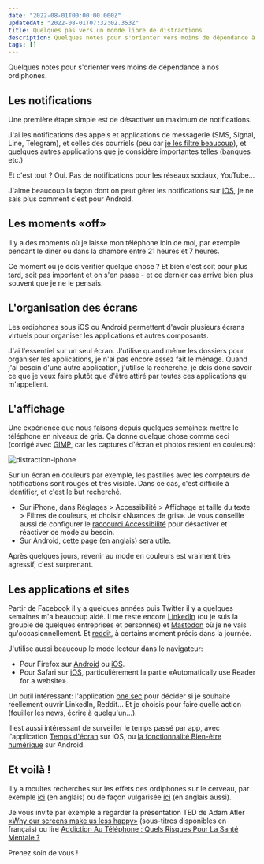```yaml
---
date: "2022-08-01T00:00:00.000Z"
updatedAt: "2022-08-01T07:32:02.353Z"
title: Quelques pas vers un monde libre de distractions
description: Quelques notes pour s'orienter vers moins de dépendance à nos ordiphones.
tags: []
---
```


Quelques notes pour s'orienter vers moins de dépendance à nos ordiphones.

## Les notifications

Une première étape simple est de désactiver un maximum de notifications.

J'ai les notifications des appels et applications de messagerie (SMS, Signal, Line, Telegram), et celles des courriels (peu car [je les filtre beaucoup](https://sieg.fr/ied/faire-la-paix-avec-ses-courriels)), et quelques autres applications que je considère importantes telles (banques etc.)

Et c'est tout ? Oui. Pas de notifications pour les réseaux sociaux, YouTube...

J'aime beaucoup la façon dont on peut gérer les notifications sur [iOS](https://support.apple.com/fr-fr/HT201925), je ne sais plus comment c'est pour Android.

## Les moments «off»

Il y a des moments où je laisse mon téléphone loin de moi, par exemple pendant le dîner ou dans la chambre entre 21 heures et 7 heures.

Ce moment où je dois vérifier quelque chose ? Et bien c'est soit pour plus tard, soit pas important et on s'en passe - et ce dernier cas arrive bien plus souvent que je ne le pensais.

## L'organisation des écrans

Les ordiphones sous iOS ou Android permettent d'avoir plusieurs écrans virtuels pour organiser les applications et autres composants.

J'ai l'essentiel sur un seul écran. J'utilise quand même les dossiers pour organiser les applications, je n'ai pas encore assez fait le ménage. Quand j'ai besoin d'une autre application, j'utilise la recherche, je dois donc savoir ce que je veux faire plutôt que d'être attiré par toutes ces applications qui m'appellent.

## L'affichage

Une expérience que nous faisons depuis quelques semaines: mettre le téléphone en niveaux de gris. Ça donne quelque chose comme ceci (corrigé avec [GIMP](https://www.gimp.org/), car les captures d'écran et photos restent en couleurs):

![distraction-iphone](/contentful/60RV3lVup8whkeEMQkEiLe/bf3c66396ba483b8d913dd4cf5436434/distraction-iphone.jpg)

Sur un écran en couleurs par exemple, les pastilles avec les compteurs de notifications sont rouges et très visible. Dans ce cas, c'est difficile à identifier, et c'est le but recherché.

- Sur iPhone, dans Réglages > Accessibilité > Affichage et taille du texte > Filtres de couleurs, et choisir «Nuances de gris». Je vous conseille aussi de configurer le [raccourci Accessibilité](https://support.apple.com/fr-fr/HT204390) pour désactiver et réactiver ce mode au besoin.
- Sur Android, [cette page](https://www.droidviews.com/enable-grayscale-mode-on-any-android/) (en anglais) sera utile.

Après quelques jours, revenir au mode en couleurs est vraiment très agressif, c'est surprenant.

## Les applications et sites

Partir de Facebook il y a quelques années puis Twitter il y a quelques semaines m'a beaucoup aidé. Il me reste encore [LinkedIn](https://www.linkedin.com/in/siegfriedehret/) (ou je suis la groupie de quelques entreprises et personnes) et [Mastodon](https://mastodon.ehret.me/@SiegfriedEhret) où je ne vais qu'occasionnellement. Et [reddit](https://old.reddit.com/), à certains moment précis dans la journée.

J'utilise aussi beaucoup le mode lecteur dans le navigateur:

- Pour Firefox sur [Android](https://support.mozilla.org/fr/kb/activer-mode-lecture-firefox-android) ou [iOS](https://support.mozilla.org/fr/kb/consultez-des-pages-web-en-mode-lecture).
- Pour Safari sur [iOS](https://support.apple.com/guide/iphone/hide-ads-and-distractions-iphdc30e3b86/ios), particulièrement la partie «Automatically use Reader for a website».

Un outil intéressant: l'application [one sec](https://one-sec.app/) pour décider si je souhaite réellement ouvrir LinkedIn, Reddit... Et je choisis pour faire quelle action (fouiller les news, écrire à quelqu'un...).

Il est aussi intéressant de surveiller le temps passé par app, avec l'application [Temps d'écran](https://support.apple.com/fr-fr/HT208982) sur iOS, ou [la fonctionnalité Bien-être numérique](https://support.google.com/android/answer/9346420?hl=fr) sur Android.

## Et voilà !

Il y a moultes recherches sur les effets des ordiphones sur le cerveau, par exemple [ici](https://journals.plos.org/plosone/search?q=smartphone) (en anglais) ou de façon vulgarisée [ici](https://www.psypost.org/?s=smartphone) (en anglais aussi).

Je vous invite par exemple à regarder la présentation TED de Adam Atler [«Why our screens make us less happy»](https://www.ted.com/talks/adam_alter_why_our_screens_make_us_less_happy) (sous-titres disponibles en français) ou lire [Addiction Au Téléphone : Quels Risques Pour La Santé Mentale ?](https://www.forbes.fr/technologie/addiction-au-telephone-quels-risques-pour-la-sante-mentale/)

Prenez soin de vous !
